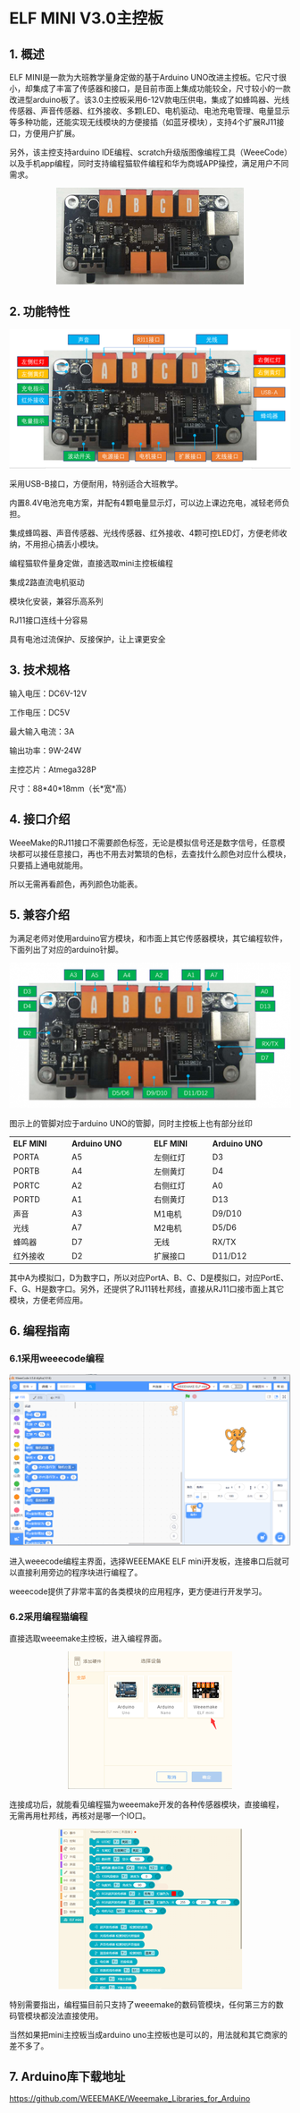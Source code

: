 # ELF MINI V3.0主控板

## 1. 概述

ELF MINI是一款为大班教学量身定做的基于Arduino
UNO改进主控板。它尺寸很小，却集成了丰富了传感器和接口，是目前市面上集成功能较全，尺寸较小的一款改进型arduino板了。该3.0主控板采用6-12V款电压供电，集成了如蜂鸣器、光线传感器、声音传感器、红外接收、多颗LED、电机驱动、电池充电管理、电量显示等多种功能，还能实现无线模块的方便接插（如蓝牙模块），支持4个扩展RJ11接口，方便用户扩展。

另外，该主控支持arduino
IDE编程、scratch升级版图像编程工具（WeeeCode）以及手机app编程，同时支持编程猫软件编程和华为商城APP操控，满足用户不同需求。

<div align=center>
<img src="docs\electronic_modules\main_control_board\elf_mini\elf_mini_v3.png">
</div>

## 2. 功能特性

<div align=center>
<img src="docs\electronic_modules\main_control_board\elf_mini\elf_mini_v3_interface_layout.png">
</div>

采用USB-B接口，方便耐用，特别适合大班教学。

内置8.4V电池充电方案，并配有4颗电量显示灯，可以边上课边充电，减轻老师负担。

集成蜂鸣器、声音传感器、光线传感器、红外接收、4颗可控LED灯，方便老师收纳，不用担心搞丢小模块。

编程猫软件量身定做，直接选取mini主控板编程

集成2路直流电机驱动

模块化安装，兼容乐高系列

RJ11接口连线十分容易

具有电池过流保护、反接保护，让上课更安全

## 3. 技术规格

输入电压：DC6V-12V

工作电压：DC5V

最大输入电流：3A

输出功率：9W-24W

主控芯片：Atmega328P

尺寸：88\*40\*18mm（长\*宽\*高）

## 4. 接口介绍

WeeeMake的RJ11接口不需要颜色标签，无论是模拟信号还是数字信号，任意模块都可以接任意接口，再也不用去对繁琐的色标，去查找什么颜色对应什么模块，只要插上通电就能用。

所以无需再看颜色，再列颜色功能表。




## 5. 兼容介绍

为满足老师对使用arduino官方模块，和市面上其它传感器模块，其它编程软件，下面列出了对应的arduino针脚。

<div align=center>
<img src="docs\electronic_modules\main_control_board\elf_mini\elf_mini_v3_io_allocation.png">
</div>

图示上的管脚对应于arduino UNO的管脚，同时主控板上也有部分丝印

<table class="imagetable" style="display: table; text-align: left;">
<tr>
    <th>ELF MINI</th><th> Arduino UNO</th><th>ELF MINI </th><th>Arduino UNO</th>
</tr>
<tr>
    <td>PORTA</td><td>A5</td><td>左侧红灯</td><td>D3</td>
</tr>
<tr>
    <td>PORTB</td><td>A4</td><td>左侧黄灯</td><td>D4</td>
</tr>
<tr>
    <td>PORTC</td><td>A2</td><td>右侧红灯</td><td>A0</td>
</tr>
<tr>
    <td>PORTD</td><td>A1</td><td>右侧黄灯</td><td>D13</td>
</tr>
<tr>
    <td>声音</td><td>A3</td><td>M1电机</td><td>D9/D10</td>
</tr>
<tr>
    <td>光线</td><td>A7</td><td>M2电机</td><td>D5/D6</td>
</tr>
<tr>
    <td>蜂鸣器</td><td>D7</td><td>无线</td><td>RX/TX</td>
</tr>
<tr>
    <td>红外接收</td><td>D2</td><td>扩展接口</td><td>D11/D12</td>
</tr>
</table>


其中A为模拟口，D为数字口，所以对应PortA、B、C、D是模拟口，对应PortE、F、G、H是数字口。另外，还提供了RJ11转杜邦线，直接从RJ11口接市面上其它模块，方便老师应用。

## 6. 编程指南

### 6.1采用weeecode编程

<div align=center>
<img src="docs\electronic_modules\main_control_board\elf_mini\20221020.png">
</div>

进入weeecode编程主界面，选择WEEEMAKE ELF mini开发板，连接串口后就可以直接利用旁边的程序块进行编程了。

weeecode提供了非常丰富的各类模块的应用程序，更方便进行开发学习。

### 6.2采用编程猫编程

直接选取weeemake主控板，进入编程界面。

<div align=center>
<img src="docs\electronic_modules\main_control_board\elf_mini\code_1.png">
</div>

连接成功后，就能看见编程猫为weeemake开发的各种传感器模块，直接编程，无需再用杜邦线，再核对是哪一个IO口。

<div align=center>
<img src="docs\electronic_modules\main_control_board\elf_mini\code_2.png">
</div>

特别需要指出，编程猫目前只支持了weeemake的数码管模块，任何第三方的数码管模块都没法直接使用。

当然如果把mini主控板当成arduino
uno主控板也是可以的，用法就和其它商家的差不多了。


## 7. Arduino库下载地址

<https://github.com/WEEEMAKE/Weeemake_Libraries_for_Arduino>